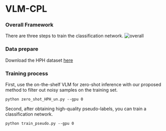 # VLM-CPL

### Overall Framework
There are three steps to train the classification network.
![overall](https://github.com/lanfz2000/VLM-CPL/blob/main/fig1.png)

### Data prepare
Download the HPH dataset [here](https://data.mendeley.com/datasets/h8bdwrtnr5/1)

### Training process

First, use the on-the-shelf VLM for zero-shot inference with our proposed method to filter out noisy samples on the training set.
```
python zero_shot_HPH_un.py --gpu 0
```
Second, after obtaining high-quality pseudo-labels, you can train a classification network.
```
python train_pseudo.py --gpu 0
```
